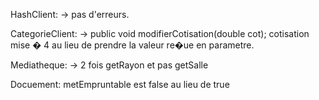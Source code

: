 HashClient: 
 -> pas d'erreurs. 
 
CategorieClient: 
 -> public void modifierCotisation(double cot); cotisation mise � 4 au lieu de prendre la valeur re�ue en parametre.
 
Mediatheque:
-> 2 fois getRayon et pas getSalle

Docuement: metEmpruntable est false au lieu de true